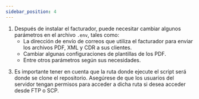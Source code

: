 ```yaml
---
sidebar_position: 4
---
```

1. Después de instalar el facturador, puede necesitar cambiar algunos parámetros en el archivo `.env`, tales como:
    - La dirección de envío de correos que utiliza el facturador para enviar los archivos PDF, XML y CDR a sus clientes.
    - Cambiar algunas configuraciones de plantillas de los PDF.
    - Entre otros parámetros según sus necesidades.

<!-- 2. Recuerde que siempre que se edita el archivo `.env`, debe utilizar el comando `php artisan config:cache` dentro del contenedor de `fpm1`. Para más detalles, consulte el [manual de actualización aquí](link_to_manual). -->

3. Es importante tener en cuenta que la ruta donde ejecute el script será donde se clone el repositorio. Asegúrese de que los usuarios del servidor tengan permisos para acceder a dicha ruta si desea acceder desde FTP o SCP.
